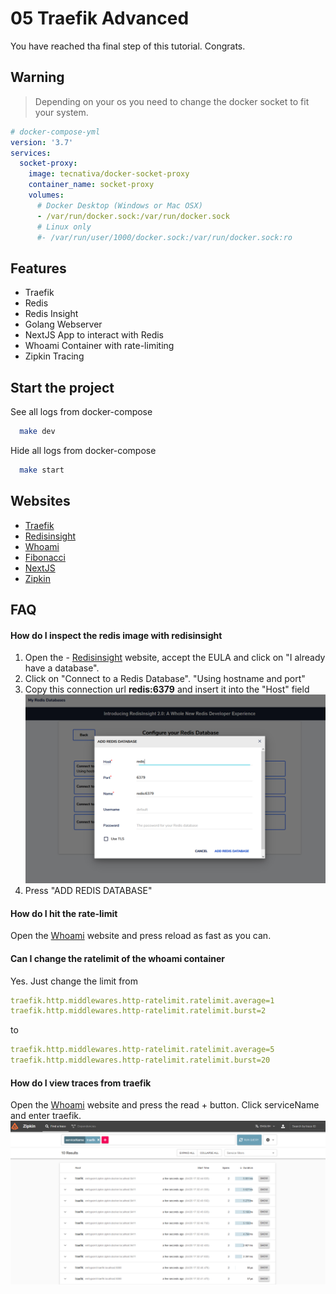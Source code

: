 # 05 Traefik Advanced

You have reached tha final step of this tutorial. Congrats.

## Warning

> Depending on your os you need to change the docker socket to fit your system.

```yaml
# docker-compose-yml
version: '3.7'
services:
  socket-proxy:
    image: tecnativa/docker-socket-proxy
    container_name: socket-proxy
    volumes:
      # Docker Desktop (Windows or Mac OSX)
      - /var/run/docker.sock:/var/run/docker.sock
      # Linux only
      #- /var/run/user/1000/docker.sock:/var/run/docker.sock:ro
```

## Features

- Traefik
- Redis
- Redis Insight
- Golang Webserver
- NextJS App to interact with Redis
- Whoami Container with rate-limiting
- Zipkin Tracing

## Start the project

See all logs from docker-compose

```bash
  make dev
```

Hide all logs from docker-compose

```bash
  make start
```

## Websites

- [Traefik](http://localhost:8080/dashboard)
- [Redisinsight](http://redisinsight.docker.localhost)
- [Whoami](http://whoami.docker.localhost)
- [Fibonacci](http://fibo.docker.localhost)
- [NextJS](http://next.docker.localhost)
- [Zipkin](http://zipkin.docker.localhost:9411/zipkin/)

## FAQ

#### How do I inspect the redis image with redisinsight

1. Open the - [Redisinsight](http://redisinsight.docker.localhost) website, accept the EULA and click on "I already have a database".
2. Click on "Connect to a Redis Database". "Using hostname and port"
3. Copy this connection url **redis:6379** and insert it into the "Host" field
   ![RedisInsight](./images/redisinsight.PNG)
4. Press "ADD REDIS DATABASE"

#### How do I hit the rate-limit

Open the [Whoami](http://whoami.docker.localhost) website and press reload as fast as you can.

#### Can I change the ratelimit of the whoami container

Yes. Just change the limit from

```yaml
traefik.http.middlewares.http-ratelimit.ratelimit.average=1
traefik.http.middlewares.http-ratelimit.ratelimit.burst=2
```

to

```yaml
traefik.http.middlewares.http-ratelimit.ratelimit.average=5
traefik.http.middlewares.http-ratelimit.ratelimit.burst=20
```

#### How do I view traces from traefik

Open the [Whoami](http://zipkin.docker.localhost:9411/zipkin/) website and press the read + button.
Click serviceName and enter traefik.
![Zipkin](./images/zipkin.PNG)
